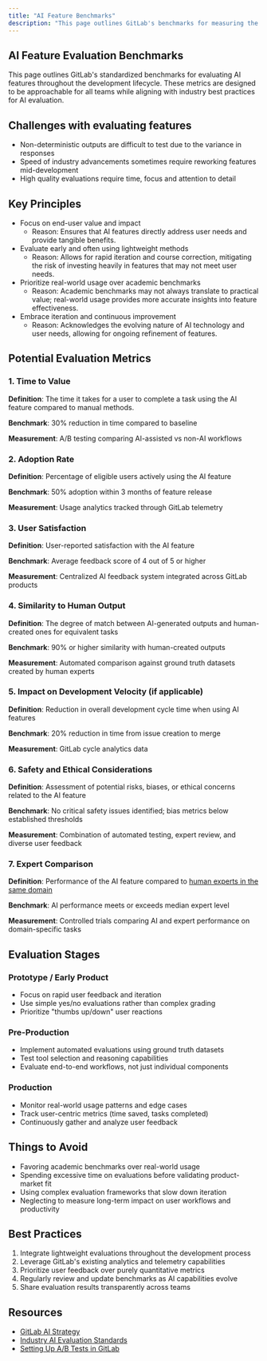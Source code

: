 ```yaml
---
title: "AI Feature Benchmarks"
description: "This page outlines GitLab's benchmarks for measuring the effectiveness and impact of AI-powered features in our development workflow."
---
```


## AI Feature Evaluation Benchmarks

This page outlines GitLab's standardized benchmarks for evaluating AI features throughout the development lifecycle. These metrics are designed to be approachable for all teams while aligning with industry best practices for AI evaluation.

## Challenges with evaluating features
- Non-deterministic outputs are difficult to test due to the variance in responses
- Speed of industry advancements sometimes require reworking features mid-development
- High quality evaluations require time, focus and attention to detail

## Key Principles

- Focus on end-user value and impact
  - Reason: Ensures that AI features directly address user needs and provide tangible benefits.
- Evaluate early and often using lightweight methods
  - Reason: Allows for rapid iteration and course correction, mitigating the risk of investing heavily in features that may not meet user needs.
- Prioritize real-world usage over academic benchmarks
  - Reason: Academic benchmarks may not always translate to practical value; real-world usage provides more accurate insights into feature effectiveness.
- Embrace iteration and continuous improvement
  - Reason: Acknowledges the evolving nature of AI technology and user needs, allowing for ongoing refinement of features.

## Potential Evaluation Metrics

### 1. Time to Value

**Definition**: The time it takes for a user to complete a task using the AI feature compared to manual methods.

**Benchmark**: 30% reduction in time compared to baseline

**Measurement**: A/B testing comparing AI-assisted vs non-AI workflows

### 2. Adoption Rate

**Definition**: Percentage of eligible users actively using the AI feature

**Benchmark**: 50% adoption within 3 months of feature release

**Measurement**: Usage analytics tracked through GitLab telemetry

### 3. User Satisfaction

**Definition**: User-reported satisfaction with the AI feature

**Benchmark**: Average feedback score of 4 out of 5 or higher

**Measurement**: Centralized AI feedback system integrated across GitLab products

### 4. Similarity to Human Output

**Definition**: The degree of match between AI-generated outputs and human-created ones for equivalent tasks

**Benchmark**: 90% or higher similarity with human-created outputs

**Measurement**: Automated comparison against ground truth datasets created by human experts

### 5. Impact on Development Velocity (if applicable)

**Definition**: Reduction in overall development cycle time when using AI features

**Benchmark**: 20% reduction in time from issue creation to merge

**Measurement**: GitLab cycle analytics data

### 6. Safety and Ethical Considerations

**Definition**: Assessment of potential risks, biases, or ethical concerns related to the AI feature

**Benchmark**: No critical safety issues identified; bias metrics below established thresholds

**Measurement**: Combination of automated testing, expert review, and diverse user feedback

### 7. Expert Comparison

**Definition**: Performance of the AI feature compared to [human experts in the same domain](https://handbook.gitlab.com/handbook/product/personas/#list-of-user-personas)

**Benchmark**: AI performance meets or exceeds median expert level

**Measurement**: Controlled trials comparing AI and expert performance on domain-specific tasks

## Evaluation Stages

### Prototype / Early Product

- Focus on rapid user feedback and iteration
- Use simple yes/no evaluations rather than complex grading
- Prioritize "thumbs up/down" user reactions

### Pre-Production

- Implement automated evaluations using ground truth datasets
- Test tool selection and reasoning capabilities
- Evaluate end-to-end workflows, not just individual components

### Production

- Monitor real-world usage patterns and edge cases
- Track user-centric metrics (time saved, tasks completed)
- Continuously gather and analyze user feedback

## Things to Avoid

- Favoring academic benchmarks over real-world usage
- Spending excessive time on evaluations before validating product-market fit
- Using complex evaluation frameworks that slow down iteration
- Neglecting to measure long-term impact on user workflows and productivity

## Best Practices

1. Integrate lightweight evaluations throughout the development process
2. Leverage GitLab's existing analytics and telemetry capabilities
3. Prioritize user feedback over purely quantitative metrics
4. Regularly review and update benchmarks as AI capabilities evolve
5. Share evaluation results transparently across teams

## Resources

- [GitLab AI Strategy](link-to-strategy-doc)
- [Industry AI Evaluation Standards](link-to-standards)
- [Setting Up A/B Tests in GitLab](link-to-ab-test-guide)
